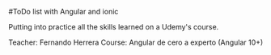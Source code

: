 #ToDo list with Angular and ionic

Putting into practice all the skills learned on a Udemy's course.

Teacher: Fernando Herrera 
Course: Angular de cero a experto (Angular 10+)